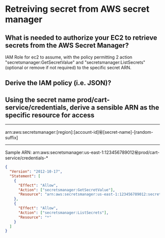 # Retreiving secret from AWS secret manager

## What is needed to authorize your EC2 to retrieve secrets from the AWS Secret Manager?

IAM Role for ec2 to assume, with the policy permitting 2 action "secretsmanager:GetSecretValue" and "secretsmanager:ListSecrets" (optional or remove if not required) to the specific secret ARN.

## Derive the IAM policy (i.e. JSON)?

## Using the secret name prod/cart-service/credentials, derive a sensible ARN as the specific resource for access

---

arn:aws:secretsmanager:[region]:[account-id]:secret:[secret-name]-[random-suffix]

---

Sample ARN: arn:aws:secretsmanager:us-east-1:123456789012:secret:prod/cart-service/credentials-\*

```json
{
  "Version": "2012-10-17",
  "Statement": [
    {
      "Effect": "Allow",
      "Action": ["secretsmanager:GetSecretValue"],
      "Resource": "arn:aws:secretsmanager:us-east-1:123456789012:secret:prod/cart-service/credentials-*"
    },
    {
      "Effect": "Allow",
      "Action": ["secretsmanager:ListSecrets"],
      "Resource": "*"
    }
  ]
}
```
